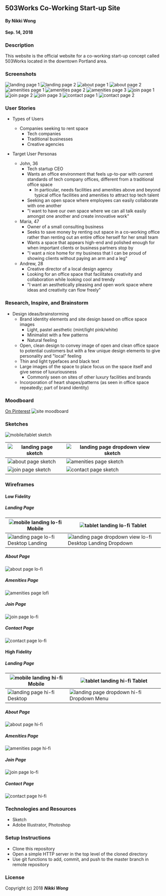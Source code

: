 ## 503Works Co-Working Start-up Site

#### By Nikki Wong
#### Sep. 14, 2018

### Description

This website is the official website for a co-working start-up concept called 503Works located in the downtown Portland area.

### Screenshots

![landing page 1](src/img/landing-1.png)
![landing page 2](src/img/landing-2.png)
![about page 1](src/img/about-1.png)
![about page 2](src/img/about-2.png)
![amenities page 1](src/img/amenities-1.png)
![amenities page 2](src/img/amenities-2.png)
![amenities page 3](src/img/amenities-3.png)
![join page 1](src/img/join-1.png)
![join page 2](src/img/join-2.png)
![join page 3](src/img/join-3.png)
![contact page 1](src/img/contact-1.png)
![contact page 2](src/img/contact-2.png)

### User Stories

* Types of Users
  * Companies seeking to rent space
    * Tech companies
    * Traditional businesses
    * Creative agencies

* Target User Personas
  * John, 36
    * Tech startup CEO
    * Wants an office environment that feels up-to-par with current standards of tech company offices, different from a traditional office space
      * In particular, needs facilities and amenities above and beyond typical office facilities and amenities to attract top tech talent
    * Seeking an open space where employees can easily collaborate with one another
    * "I want to have our own space where we can all talk easily amongst one another and create innovative work"
  * Maria, 47
    * Owner of a small consulting business
    * Seeks to save money by renting out space in a co-working office rather than renting out an entire office herself for her small team
    * Wants a space that appears high-end and polished enough for when important clients or business partners stop by
    * "I want a nice home for my business that I can be proud of showing clients without paying an arm and a leg"
  * Andrew, 28
    * Creative director of a local design agency
    * Looking for an office space that facilitates creativity and collaboration while looking cool and trendy
    * "I want an aesthetically pleasing and open work space where ideas and creativity can flow freely"

### Research, Inspire, and Brainstorm

* Design ideas/brainstorming
  * Brand identity elements and site design based on office space images
    * Light, pastel aesthetic (mint/light pink/white)
    * Minimalist with a few patterns
    * Natural feeling
  * Open, clean design to convey image of open and clean office space to potential customers but with a few unique design elements to give personality and "local" feeling
  * Thin and light typefaces and black text
  * Large images of the space to place focus on the space itself and give sense of luxuriousness
    * Commonly seen on sites of other luxury facilities and brands
  * Incorporation of heart shapes/patterns (as seen in office space repeatedly; part of brand identity)

### Moodboard

<a href="https://www.pinterest.com/nikkiawong/503works-moodboard/">On Pinterest</a>
![site moodboard](src/img/moodboard.jpg)

### Sketches

![mobile/tablet sketch](src/img/mobile-sketch.JPG)

| ![landing page sketch](src/img/landing-sketch.jpg)  | ![landing page dropdown view sketch](src/img/dropdown-sketch.jpg) |
| ------------- | ------------- |
| ![about page sketch](src/img/about-sketch.jpg)  | ![amenities page sketch](src/img/amenities-sketch.jpg)  |
| ![join page sketch](src/img/join-sketch.jpg)  | ![contact page sketch](src/img/contact-sketch.jpg)  |

### Wireframes

#### Low Fidelity

##### Landing Page

| ![mobile landing lo-fi](src/img/mobile-landing-lofi.png) Mobile  | ![tablet landing lo-fi](src/img/tablet-landing-lofi.png) Tablet |
| ------------- | ------------- |
| ![landing page lo-fi](src/img/landing-page-lofi.png) Desktop Landing | ![landing page dropdown view lo-fi](src/img/landing-dropdown-lowfi.png) Desktop Landing Dropdown |

##### About Page

![about page lo-fi](src/img/about-lofi.png)

##### Amenities Page

![amenities page lofi](src/img/amenities-lofi.png)

##### Join Page

![join page lo-fi](src/img/join-lofi.png)

##### Contact Page

![contact page lo-fi](src/img/contact-lofi.png)

#### High Fidelity

##### Landing Page

| ![mobile landing hi-fi](src/img/mobile-landing-hifi.png) Mobile  | ![tablet landing hi-fi](src/img/tablet-landing-hifi-v2.png) Tablet |
| ------------- | ------------- |
| ![landing page hi-fi](src/img/landing-hifi-v2.png) Desktop | ![landing page dropdown hi-fi](src/img/landing-dropdown-hifi.png) Dropdown Menu |

##### About Page

![about page hi-fi](src/img/about-hifi.png)

##### Amenities Page

![amenities page hi-fi](src/img/amenities-hifi.png)

##### Join Page

![join page lo-fi](src/img/join-hifi.png)

##### Contact Page

![contact page hi-fi](src/img/contact-hifi.png)

### Technologies and Resources

<!-- * Bootstrap
* jQuery
* Sass -->
* Sketch
* Adobe Illustrator, Photoshop
<!--
### Responsiveness

This project is responsive. Content dimensions adjust based on viewport. -->

### Setup Instructions

* Clone this repository
* Open a simple HTTP server in the top level of the cloned directory
* Use git functions to add, commit, and push to the master branch in remote repository
<!--
### Roadmap

We would have liked to add a search function but we don't know how yet. -->


### License

Copyright (c) 2018 **_Nikki Wong_**
